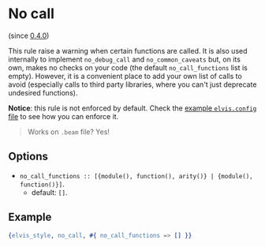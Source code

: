 # No call

(since [0.4.0](https://github.com/inaka/elvis_core/releases/tag/0.4.0))

This rule raise a warning when certain functions are called. It is also used internally to implement
`no_debug_call` and `no_common_caveats` but, on its own, makes no checks on your code (the default
`no_call_functions` list is empty).  However, it is a convenient place to add your own list of calls
to avoid (especially calls to third party libraries, where you can't just deprecate undesired
functions).

**Notice**: this rule is not enforced by default. Check the
[example `elvis.config` file](../../README.md#configuration) to see how you can enforce it.

> Works on `.beam` file? Yes!

## Options

- `no_call_functions :: [{module(), function(), arity()} | {module(), function()}]`.
  - default: `[]`.

## Example

```erlang
{elvis_style, no_call, #{ no_call_functions => [] }}
```
